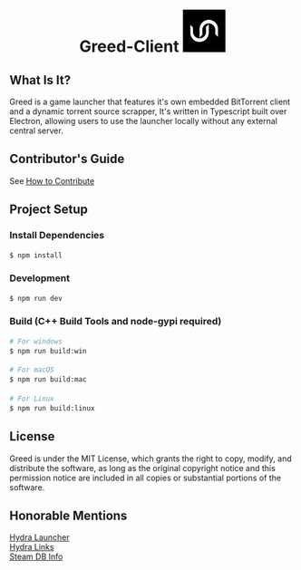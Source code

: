 # <div align="center">Greed-Client <img src="./build/icon.png" width="75" alt="greedIcon" style="justify-center">

## What Is It?
Greed is a game launcher that features it's own embedded BitTorrent client and a dynamic torrent source scrapper, It's written in Typescript built over Electron, allowing users to use the launcher locally without any external central server.

## Contributor's Guide
See [How to Contribute](./CONTRIBUTORS.md)

## Project Setup

### Install Dependencies

```bash
$ npm install
```

### Development

```bash
$ npm run dev
```

### Build (C++ Build Tools and node-gypi required)

```bash
# For windows
$ npm run build:win

# For macOS
$ npm run build:mac

# For Linux
$ npm run build:linux
```

## License
Greed is under the MIT License, which grants the right to copy, modify, and distribute the software, as long as the original copyright notice and this permission notice are included in all copies or substantial portions of the software.


## Honorable Mentions

[Hydra Launcher](https://github.com/hydralauncher/hydra) </br>
[Hydra Links](https://hydralinks.cloud/sources/fitgirl.json) </br>
[Steam DB Info](https://steamdb.info/) </br>
